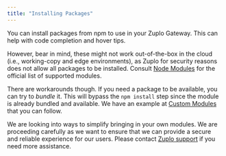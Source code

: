 ```yaml
---
title: "Installing Packages"
---
```


You can install packages from npm to use in your Zuplo Gateway. This can help
with code completion and hover tips.

However, bear in mind, these might not work out-of-the-box in the cloud (i.e.,
working-copy and edge environments), as Zuplo for security reasons does not
allow all packages to be installed. Consult
[Node Modules](https://zuplo.com/docs/articles/node-modules) for the official
list of supported modules.

There are workarounds though. If you need a package to be available, you can try
to _bundle_ it. This will bypass the `npm install` step since the module is
already bundled and available. We have an example at
[Custom Modules](https://github.com/zuplo/zuplo/tree/main/examples/custom-module)
that you can follow.

We are looking into ways to simplify bringing in your own modules. We are
proceeding carefully as we want to ensure that we can provide a secure and
reliable experience for our users. Please contact
[Zuplo support](mailto:support@zuplo.com) if you need more assistance.
